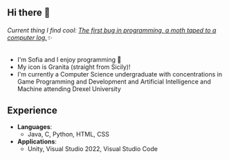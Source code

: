 ## Hi there 👋
###### Current thing I find cool: [The first bug in programming, a moth taped to a computer log.](https://en.wikipedia.org/wiki/Software_bug)✨

- I'm Sofia and I enjoy programming 💬
- My icon is Granita (straight from Sicily)!
- I'm currently a Computer Science undergraduate with concentrations in Game Programming and Development and Artificial Intelligence and Machine attending Drexel University
 ## Experience
- **Languages**:
  - Java, C, Python, HTML, CSS
- **Applications**:
  - Unity, Visual Studio 2022, Visual Studio Code
<!--
<div align="center">
  <a href="https://github.com/SofiaOliva">
  <img height="150px" src="https://github-readme-stats.vercel.app/api?username=SofiaOliva&hide_border=false&include_all_commits=false&count_private=true&theme=tokyonight"/>
  <img height="150px" src="https://github-readme-stats.vercel.app/api/top-langs/?username=SofiaOliva&langs_count=10&theme=tokyonight&hide_border=false&include_all_commits=true&layout=compact"/>
</div>

-->
